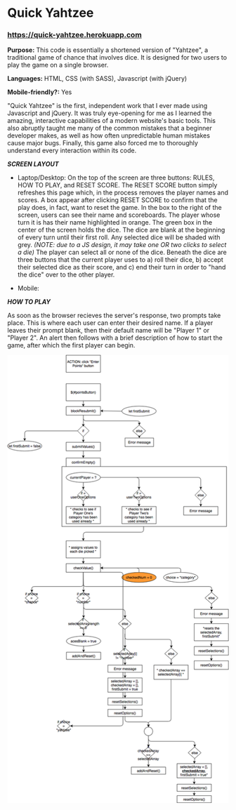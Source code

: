 # Quick Yahtzee
### https://quick-yahtzee.herokuapp.com

**Purpose:** This code is essentially a shortened version of "Yahtzee", a traditional game of chance that involves dice. It is designed for two users to play the game on a single browser.

**Languages:** HTML, CSS (with SASS), Javascript (with jQuery)

**Mobile-friendly?:** Yes

"Quick Yahtzee" is the first, independent work that I ever made using Javascript and jQuery. It was truly eye-opening for me as I learned the amazing, interactive capabilities of a modern website's basic tools. This also abruptly taught me many of the common mistakes that a beginner developer makes, as well as how often unpredictable human mistakes cause major bugs. Finally, this game also forced me to thoroughly understand every interaction within its code. 

***SCREEN LAYOUT***
- Laptop/Desktop: 
On the top of the screen are three buttons: RULES, HOW TO PLAY, and RESET SCORE. The RESET SCORE button simply refreshes this page which, in the process removes the player names and scores. A box appear after clicking RESET SCORE to confirm that the play does, in fact, want to reset the game. In the box to the right of the screen, users can see their name and scoreboards. The player whose turn it is has their name highlighted in orange. The green box in the center of the screen holds the dice. The dice are blank at the beginning of every turn until their first roll. Any selected dice will be shaded with grey. *(NOTE: due to a JS design, it may take one OR two clicks to select a die)* The player can select all or none of the dice. Beneath the dice are three buttons that the current player uses to a) roll their dice, b) accept their selected dice as their score, and c) end their turn in order to "hand the dice" over to the other player.

- Mobile: 

***HOW TO PLAY***

As soon as the browser recieves the server's response, two prompts take place. This is where each user can enter their desired name. If a player leaves their prompt blank, then their default name will be "Player 1" or "Player 2". An alert then follows with a brief description of how to start the game, after which the first player can begin.



<img src="views/images/enter_click.png">
